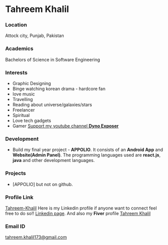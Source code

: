 # Tahreem Khalil

### Location

Attock city, Punjab, Pakistan

### Academics

Bachelors of Science in Software Engineering

### Interests

- Graphic Designing
- Binge watching korean drama - hardcore fan
- love music
- Travelling
- Reading about universe/galaxies/stars
- Freelancer
- Spiritual
- Love tech gadgets
- Gamer [Support my youtube channel **Dyno Exposer**](https://www.youtube.com/channel/UCfbXlZbrPMC_sBBZ7Esyurg)

### Development

- Build my final year project - **APPOLIO**. It consists of an **Android App** and **Website(Admin Panel)**. The programming languages used are **react.js**, **java** and other development languages.

### Projects

- [APPOLIO] but not on github.

### Profile Link

[Tahreem-Khalil](https://github.com/Tahreem-Khalil)
Here is my Linkedin profile if anyone want to connect feel free to do so!! [Linkedin page](https://www.linkedin.com/in/tahreem-khalil-2083501b4/).
And also my **Fiver** profile [Tahreem Khalil](https://www.fiverr.com/tahreem_khalil?up_rollout=true)

### Email ID

tahreem.khalil173@gmail.com